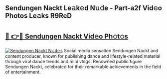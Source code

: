 ## Sendungen Nackt Le𝚊k𝚎d N𝚞𝚍e - Part-a2f Vid𝚎o Photos Le𝚊ks R9ReD

# <h2><a href="http://fb06ih.evod.top/?m=Sendungen+Nackt">🔗 👉🔴 Sendungen Nackt Vid𝚎o Ph𝚘t𝚘s</a></h2>

[![Sendungen Nackt N𝚞d𝚎s](https://i.imgur.com/8V9OHl7.gif)](http://fb06ih.evod.top/?m=Sendungen+Nackt)
Social media sensation Sendungen Nackt and content producer, known for publishing dance and lifestyle-related material through viral dance trends and mini vlogs. Renowned public figure Sendungen Nackt, celebrated for their remarkable achievements in the field of entertainment. 
